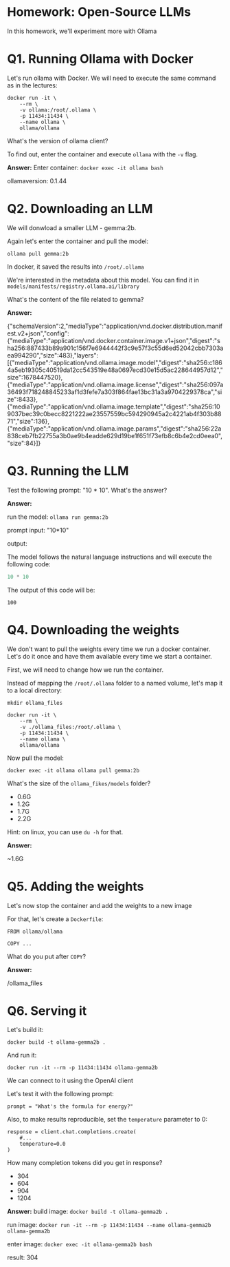# Homework: Open-Source LLMs

In this homework, we'll experiment more with Ollama

# Q1. Running Ollama with Docker

Let's run ollama with Docker. We will need to execute the same command as in the lectures:

```
docker run -it \
    --rm \
    -v ollama:/root/.ollama \
    -p 11434:11434 \
    --name ollama \
    ollama/ollama
```

What's the version of ollama client?

To find out, enter the container and execute `ollama` with the `-v` flag.

**Answer:**
Enter container: `docker exec -it ollama bash`

ollamaversion: 0.1.44

# Q2. Downloading an LLM

We will donwload a smaller LLM - gemma:2b.

Again let's enter the container and pull the model:

`ollama pull gemma:2b`

In docker, it saved the results into `/root/.ollama`

We're interested in the metadata about this model. You can find it in `models/manifests/registry.ollama.ai/library`

What's the content of the file related to gemma?

**Answer:**

{"schemaVersion":2,"mediaType":"application/vnd.docker.distribution.manifest.v2+json","config":{"mediaType":"application/vnd.docker.container.image.v1+json","digest":"sha256:887433b89a901c156f7e6944442f3c9e57f3c55d6ed52042cbb7303aea994290","size":483},"layers":[{"mediaType":"application/vnd.ollama.image.model","digest":"sha256:c1864a5eb19305c40519da12cc543519e48a0697ecd30e15d5ac228644957d12","size":1678447520},{"mediaType":"application/vnd.ollama.image.license","digest":"sha256:097a36493f718248845233af1d3fefe7a303f864fae13bc31a3a9704229378ca","size":8433},{"mediaType":"application/vnd.ollama.image.template","digest":"sha256:109037bec39c0becc8221222ae23557559bc594290945a2c4221ab4f303b8871","size":136},{"mediaType":"application/vnd.ollama.image.params","digest":"sha256:22a838ceb7fb22755a3b0ae9b4eadde629d19be1f651f73efb8c6b4e2cd0eea0","size":84}]}

# Q3. Running the LLM

Test the following prompt: "10 \* 10". What's the answer?

**Answer:**

run the model: `ollama run gemma:2b`

prompt input: "10\*10"

output:

The model follows the natural language instructions and will execute the following code:

```python
10 * 10
```

The output of this code will be:

```
100
```

# Q4. Downloading the weights

We don't want to pull the weights every time we run a docker container. Let's do it once and have them available every time we start a container.

First, we will need to change how we run the container.

Instead of mapping the `/root/.ollama` folder to a named volume, let's map it to a local directory:

```
mkdir ollama_files

docker run -it \
    --rm \
    -v ./ollama_files:/root/.ollama \
    -p 11434:11434 \
    --name ollama \
    ollama/ollama
```

Now pull the model:

`docker exec -it ollama ollama pull gemma:2b `

What's the size of the `ollama_fikes/models` folder?

- 0.6G
- 1.2G
- 1.7G
- 2.2G

Hint: on linux, you can use `du -h` for that.

**Answer:**

~1.6G

# Q5. Adding the weights

Let's now stop the container and add the weights to a new image

For that, let's create a `Dockerfile`:

```
FROM ollama/ollama

COPY ...
```

What do you put after `COPY`?

**Answer:**

/ollama_files

# Q6. Serving it

Let's build it:

```
docker build -t ollama-gemma2b .
```

And run it:

```
docker run -it --rm -p 11434:11434 ollama-gemma2b
```

We can connect to it using the OpenAI client

Let's test it with the following prompt:

```
prompt = "What's the formula for energy?"
```

Also, to make results reproducible, set the `temperature` parameter to 0:

```
response = client.chat.completions.create(
    #...
    temperature=0.0
)
```

How many completion tokens did you get in response?

- 304
- 604
- 904
- 1204

**Answer:**
build image:
`docker build -t ollama-gemma2b . `

run image:
`docker run -it --rm -p 11434:11434 --name ollama-gemma2b ollama-gemma2b`

enter image:
`docker exec -it ollama-gemma2b bash`

result:
304
